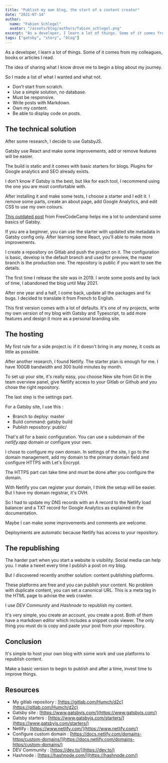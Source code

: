 ```yaml
---
title: "Publish my own blog, the start of a content creator"
date: "2021-07-14"
author: 
  name: "Fabien Schlegel"
  avatar: "/assets/blog/authors/fabien_schlegel.png"
excerpt: "As a developer, I learn a lot of things. Some of it comes from my colleagues, books or articles I read. The idea of sharing what I know drove me to begin a blog about my journey."
tags: ["gatsby", "story", "blog"]
---
```


As a developer, I learn a lot of things. Some of it comes from my colleagues, books or articles I read.

The idea of sharing what I know drove me to begin a blog about my journey.

So I made a list of what I wanted and what not.

- Don't start from scratch.
- Use a simple solution, no database.
- Must be responsive.
- Write posts with Markdown.
- Own my content.
- Be able to display code on posts.

## The technical solution

After some research, I decide to use GatsbyJS.

Gatsby use React and make some improvements, add or remove features will be easier.

The build is static and it comes with basic starters for blogs. Plugins for Google analytics and SEO already exists.

I don't know if Gatsby is the best, but like for each tool, I recommend using the one you are most comfortable with.

After installing it and make some tests, I choose a starter and I edit it. I remove some parts, create an about page, add Google Analytics, and edit CSS to use my own colours.

[This outdated post](https://www.freecodecamp.org/news/how-to-build-a-react-and-gatsby-powered-blog-in-about-10-minutes-625c35c06481/) from FreeCodeCamp helps me a lot to understand some basics of Gatsby.

If you are a beginner, you can use the starter with updated site metadata in Gatsby config only. After learning some React, you'll able to make more improvements.

I create a repository on Gitlab and push the project on it. The configuration is basic, develop is the default branch and used for preview, the master branch is the production one. The repository is public if you want to see the details.

The first time I release the site was in 2019. I wrote some posts and by lack of time, I abandoned the blog until May 2021.

After one year and a half, I come back, update all the packages and fix bugs. I decided to translate it from French to English.

This first version comes with a lot of defaults. It's one of my projects, write my own version of my blog with Gatsby and Typescript, to add more features and design it more as a personal branding site.

## The hosting

My first rule for a side project is: if it doesn't bring in any money, it costs as little as possible.

After another research, I found Netlify. The starter plan is enough for me. I have 100GB bandwidth and 300 build minutes by month.

To set up your site, it's really easy, you choose New site from Git in the team overview panel, give Netlify access to your Gitlab or Github and you chose the right repository.

The last step is the settings part.

For a Gatsby site, I use this :

- Branch to deploy: master
- Build command: gatsby build
- Publish repository: public/

That's all for a basic configuration. You can use a subdomain of the _netlify.app_ domain or configure your own.

I chose to configure my own domain. In settings of the site, I go to the domain management, add my domain to the primary domain field and configure HTTPS with Let's Encrypt.

The HTTPS part can take time and must be done after you configure the domain.

With Netlify you can register your domain, I think the setup will be easier. But I have my domain registrar, it's OVH.

So I had to update my DNS records with an A record to the Netlify load balancer and a TXT record for Google Analytics as explained in the documentation.

Maybe I can make some improvements and comments are welcome.

Deployments are automatic because Netlify has access to your repository.

## The republishing

The harder part when you start a website is visibility. Social media can help you. I make a tweet every time I publish a post on my blog.

But I discovered recently another solution: content publishing platforms.

These platforms are free and you can publish your content. No problem with duplicate content, you can set a canonical URL. This is a meta tag in the HTML page to advise the web crawler.

I use _DEV Community_ and _Hashnode_ to republish my content.

It's very simple, you create an account, you create a post. Both of them have a markdown editor which includes a snippet code viewer. The only thing you must do is copy and paste your post from your repository.

## Conclusion

It's simple to host your own blog with some work and use platforms to republish content.

Make a basic version to begin to publish and after a time, invest time to improve things.

## Resources

- My gitlab repository : [https://gitlab.com/Humch/d2c](https://gitlab.com/Humch/d2c)
- Gatsby site : [https://www.gatsbyjs.com/](https://www.gatsbyjs.com/)
- Gatsby starters : [https://www.gatsbyjs.com/starters/](https://www.gatsbyjs.com/starters/)
- Netlify : [https://www.netlify.com/](https://www.netlify.com/)
- Configure custom domain : [https://docs.netlify.com/domains-https/custom-domains/](https://docs.netlify.com/domains-https/custom-domains/)
- DEV Community : [https://dev.to/](https://dev.to/)
- Hashnode : [https://hashnode.com/](https://hashnode.com/)
